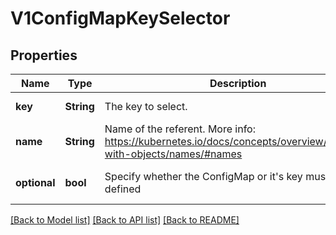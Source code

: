 # V1ConfigMapKeySelector

## Properties
Name | Type | Description | Notes
------------ | ------------- | ------------- | -------------
**key** | **String** | The key to select. | [default to null]
**name** | **String** | Name of the referent. More info: https://kubernetes.io/docs/concepts/overview/working-with-objects/names/#names | [optional] [default to null]
**optional** | **bool** | Specify whether the ConfigMap or it&#39;s key must be defined | [optional] [default to null]

[[Back to Model list]](../README.md#documentation-for-models) [[Back to API list]](../README.md#documentation-for-api-endpoints) [[Back to README]](../README.md)


